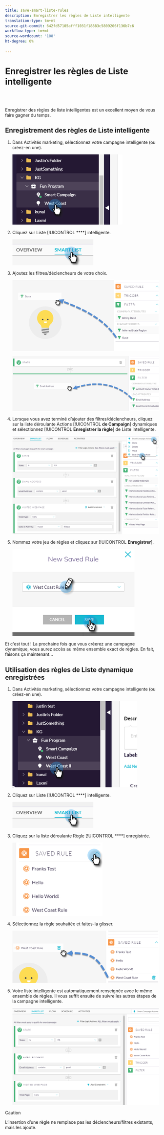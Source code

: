 ```yaml
---
title: save-smart-liste-rules
description: Enregistrer les règles de Liste intelligente
translation-type: tm+mt
source-git-commit: 642fd57105afff1031f18883c5809206f136b7c6
workflow-type: tm+mt
source-wordcount: '188'
ht-degree: 0%

---
```



# Enregistrer les règles de Liste intelligente

<br> 

Enregistrer des règles de liste intelligentes est un excellent moyen de vous faire gagner du temps.

## Enregistrement des règles de Liste intelligente

1. Dans Activités marketing, sélectionnez votre campagne intelligente (ou créez-en une).

   ![Image un](/help/sky/assets/smart-lists-and-static-lists/save-smart-list-rules/save-smart-list-rules-1.png)

1. Cliquez sur Liste [!UICONTROL ****] intelligente.

   ![Image 2](/help/sky/assets/smart-lists-and-static-lists/save-smart-list-rules/save-smart-list-rules-2.png)

1. Ajoutez les filtres/déclencheurs de votre choix.

   ![Image trois](/help/sky/assets/smart-lists-and-static-lists/save-smart-list-rules/save-smart-list-rules-3.png)

   ![Image 4](/help/sky/assets/smart-lists-and-static-lists/save-smart-list-rules/save-smart-list-rules-4.png)

1. Lorsque vous avez terminé d’ajouter des filtres/déclencheurs, cliquez sur la liste déroulante Actions [!UICONTROL **de Campaign**] dynamiques et sélectionnez [!UICONTROL **Enregistrer la règle**] de Liste intelligente.

   ![Image 5](/help/sky/assets/smart-lists-and-static-lists/save-smart-list-rules/save-smart-list-rules-5.png)

1. Nommez votre jeu de règles et cliquez sur [!UICONTROL **Enregistrer**].

   ![Image six](/help/sky/assets/smart-lists-and-static-lists/save-smart-list-rules/save-smart-list-rules-6.png)

Et c&#39;est tout ! La prochaine fois que vous créerez une campagne dynamique, vous aurez accès au même ensemble exact de règles. En fait, faisons ça maintenant...

## Utilisation des règles de Liste dynamique enregistrées

1. Dans Activités marketing, sélectionnez votre campagne intelligente (ou créez-en une).

   ![Image sept](/help/sky/assets/smart-lists-and-static-lists/save-smart-list-rules/save-smart-list-rules-7.png)

1. Cliquez sur Liste [!UICONTROL ****] intelligente.

   ![Image huit](/help/sky/assets/smart-lists-and-static-lists/save-smart-list-rules/save-smart-list-rules-8.png)

1. Cliquez sur la liste déroulante Règle [!UICONTROL ****] enregistrée.

   ![Image neuf](/help/sky/assets/smart-lists-and-static-lists/save-smart-list-rules/save-smart-list-rules-9.png)

1. Sélectionnez la règle souhaitée et faites-la glisser.

   ![Image dix](/help/sky/assets/smart-lists-and-static-lists/save-smart-list-rules/save-smart-list-rules-10.png)

1. Votre liste intelligente est automatiquement renseignée avec le même ensemble de règles. Il vous suffit ensuite de suivre les autres étapes de la campagne intelligente.

   ![Image onze](/help/sky/assets/smart-lists-and-static-lists/save-smart-list-rules/save-smart-list-rules-11.png)

>[!CAUTION]
>
>L’insertion d’une règle ne remplace pas les déclencheurs/filtres existants, mais les ajoute.
